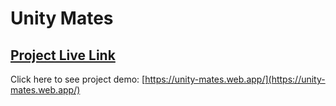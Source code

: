 # Unity Mates

## [Project Live Link](https://unity-mates.web.app/)

Click here to see project demo: [https://unity-mates.web.app/](https://unity-mates.web.app/)
